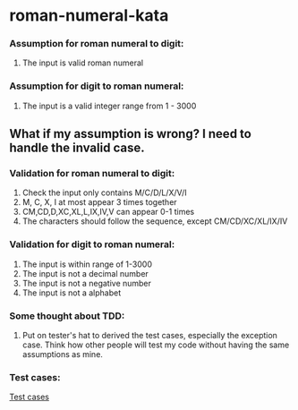# roman-numeral-kata

### Assumption for roman numeral to digit:
1. The input is valid roman numeral

### Assumption for digit to roman numeral:
1. The input is a valid integer range from 1 - 3000

## What if my assumption is wrong? I need to handle the invalid case.

### Validation for roman numeral to digit:
1. Check the input only contains M/C/D/L/X/V/I
2. M, C, X, I at most appear 3 times together
3. CM,CD,D,XC,XL,L,IX,IV,V can appear 0-1 times
4. The characters should follow the sequence, except CM/CD/XC/XL/IX/IV

### Validation for digit to roman numeral:
1. The input is within range of 1-3000
2. The input is not a decimal number
3. The input is not a negative number
4. The input is not a alphabet

### Some thought about TDD:
1. Put on tester's hat to derived the test cases, especially the exception case. Think how other people will test my code without having the same assumptions as mine.

### Test cases: 
[Test cases](https://github.com/clairetsoi1129/roman-numeral-kata/tree/main/src/test/resources)

